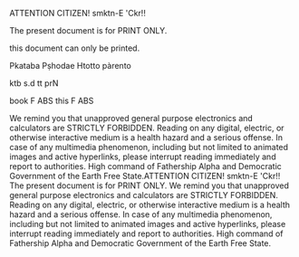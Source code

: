 ATTENTION CITIZEN!
smktn-E 'Ckr!!



The present document is for PRINT ONLY.

this document can only be printed.

Pkataba Pṣhodae Htotto pàrento

ktb s.d tt prN

book F ABS this F ABS 




 We remind you that unapproved general purpose electronics and calculators are STRICTLY FORBIDDEN. Reading on any digital, electric, or otherwise interactive medium is a health hazard and a serious offense. In case of any multimedia phenomenon, including but not limited to animated images and active hyperlinks, please interrupt reading immediately and report to authorities.
High command of Fathership Alpha and Democratic Government of the Earth Free State.ATTENTION CITIZEN!
smktn-E 'Ckr!!
The present document is for PRINT ONLY. We remind you that unapproved general purpose electronics and calculators are STRICTLY FORBIDDEN. Reading on any digital, electric, or otherwise interactive medium is a health hazard and a serious offense. In case of any multimedia phenomenon, including but not limited to animated images and active hyperlinks, please interrupt reading immediately and report to authorities.
High command of Fathership Alpha and Democratic Government of the Earth Free State.